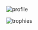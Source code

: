 ![profile](https://socialify.git.ci/TenebrizDev/tenebrizdev/image?font=Raleway&forks=1&issues=1&language=1&name=1&owner=1&pattern=Solid&pulls=1&stargazers=1&theme=Dark)

![trophies](https://github-profile-trophy.vercel.app/?username=TenebrizDev&theme=gruvbox&row=1)
